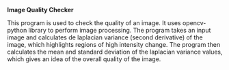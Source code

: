 **Image Quality Checker**

This program is used to check the quality of an image. It uses opencv-python library to perform image processing. The program takes an input image and calculates de laplacian variance (second derivative) of the image, which highlights regions of high intensity change. The program then calculates the mean and standard deviation of the laplacian variance values, which gives an idea of the overall quality of the image. 
